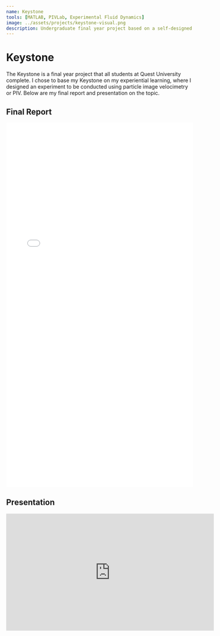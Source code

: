 ```yaml
---
name: Keystone 
tools: [MATLAB, PIVLab, Experimental Fluid Dynamics]
image: ../assets/projects/keystone-visual.png
description: Undergraduate final year project based on a self-designed experiment on different aerofoils conducted at the University of Southampton's water tunnel.
---
```

# Keystone

The Keystone is a final year project that all students at Quest University complete. I chose to base my Keystone on my experiential learning, where I designed an experiment to be conducted using particle image velocimetry or PIV. Below are my final report and presentation on the topic.

## Final Report

<embed src="../assets/projects/keystone-final.pdf" width="100%" height="980px" />

## Presentation

<iframe width="560" height="315" src="https://www.youtube.com/embed/ADNtDKkZBnE" title="YouTube video player" frameborder="0" allow="accelerometer; autoplay; clipboard-write; encrypted-media; gyroscope; picture-in-picture" allowfullscreen></iframe>

